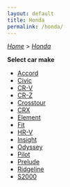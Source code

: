 ```yaml
---
layout: default
title: Honda
permalink: /honda/
---
```

[*Home*](/) > [*Honda*](/honda/)

**Select car make**

- [Accord](/honda/accord/)
- [Civic](/honda/civic/)
- [CR-V](/honda/cr-v/)
- [CR-Z](/honda/cr-z/)
- [Crosstour](/honda/crosstour/)
- [CRX](/honda/crx/)
- [Element](/honda/element/)
- [Fit](/honda/fit/)
- [HR-V](/honda/hr-v/)
- [Insight](/honda/insight/)
- [Odyssey](/honda/odyssey/)
- [Pilot](/honda/pilot/)
- [Prelude](/honda/prelude/)
- [Ridgeline](/honda/ridgeline/)
- [S2000](/honda/s2000/)
